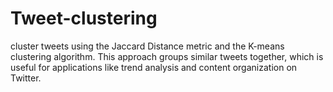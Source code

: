 # Tweet-clustering
cluster tweets using the Jaccard Distance metric and the K-means clustering algorithm. This approach groups similar tweets together, which is useful for applications like trend analysis and content organization on Twitter.
